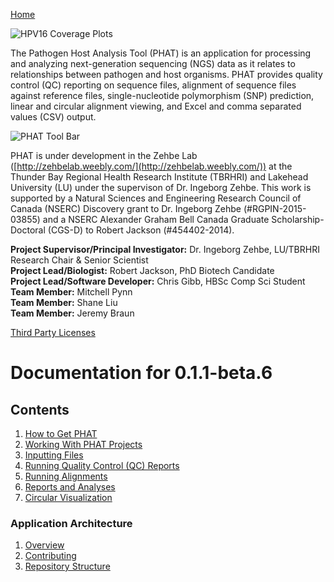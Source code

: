[Home](https://chgibb.github.io/PHATDocs/)

![HPV16 Coverage Plots](https://chgibb.github.io//PHATDocs/docs/releases/0.1.0-beta.1/covHPV16white.png)

The Pathogen Host Analysis Tool (PHAT) is an application for processing and analyzing next-generation sequencing (NGS) data as it relates to relationships between pathogen and host organisms. PHAT provides quality control (QC) reporting on sequence files, alignment of sequence files against reference files, single-nucleotide polymorphism (SNP) prediction, linear and circular alignment viewing, and Excel and comma separated values (CSV) output.

![PHAT Tool Bar](https://chgibb.github.io//PHATDocs/docs/releases/0.1.1-beta.6/PHATtoolbar.png)

PHAT is under development in the Zehbe Lab ([http://zehbelab.weebly.com/](http://zehbelab.weebly.com/)) at the Thunder Bay Regional Health Research Institute (TBRHRI) and Lakehead University (LU) under the supervison of Dr. Ingeborg Zehbe. This work is supported by a Natural Sciences and Engineering Research Council of Canada (NSERC) Discovery grant to Dr. Ingeborg Zehbe (#RGPIN-2015-03855) and a NSERC Alexander Graham Bell Canada Graduate Scholarship-Doctoral (CGS-D) to Robert Jackson (#454402-2014).

**Project Supervisor/Principal Investigator:** Dr. Ingeborg Zehbe, LU/TBRHRI Research Chair & Senior Scientist    
**Project Lead/Biologist:** Robert Jackson, PhD Biotech Candidate    
**Project Lead/Software Developer:** Chris Gibb, HBSc Comp Sci Student  
**Team Member:** Mitchell Pynn  
**Team Member:** Shane Liu  
**Team Member:** Jeremy Braun  

[Third Party Licenses](https://chgibb.github.io/PHATDocs/docs/releases/0.1.1-beta.6/thirdParty)

# Documentation for 0.1.1-beta.6
## Contents
1. [How to Get PHAT](https://chgibb.github.io/PHATDocs/docs/releases/0.1.1-beta.6/howToGetPHAT)
2. [Working With PHAT Projects](https://chgibb.github.io/PHATDocs/docs/releases/0.1.1-beta.6/projects)
3. [Inputting Files](https://chgibb.github.io/PHATDocs/docs/releases/0.1.1-beta.6/inputtingFiles)
4. [Running Quality Control (QC) Reports](https://chgibb.github.io/PHATDocs/docs/releases/0.1.1-beta.6/QCReports)
5. [Running Alignments](https://chgibb.github.io/PHATDocs/docs/releases/0.1.1-beta.6/runningAlignments)
6. [Reports and Analyses](https://chgibb.github.io/PHATDocs/docs/releases/0.1.1-beta.6/reportsAndAnalyses)
7. [Circular Visualization](https://chgibb.github.io/PHATDocs/docs/releases/0.1.1-beta.6/circularVisualization)

### Application Architecture
1. [Overview](https://chgibb.github.io/PHATDocs/docs/releases/0.1.1-beta.6/archOverview)
2. [Contributing](https://chgibb.github.io/PHATDocs/docs/releases/0.1.1-beta.6/contributingGuide)
3. [Repository Structure](https://chgibb.github.io/PHATDocs/docs/releases/0.1.1-beta.6/repoStructure)
